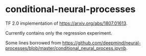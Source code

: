 # conditional-neural-processes

TF 2.0 implementation of https://arxiv.org/abs/1807.01613.

Currently contains only the regression experiment.

Some lines borrowed from https://github.com/deepmind/neural-processes/blob/master/conditional_neural_process.ipynb.
